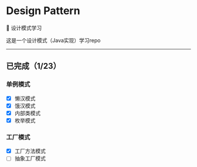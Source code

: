 # Design Pattern

🚀️ 设计模式学习

这是一个设计模式（Java实现）学习repo

---

## **已完成（1/23）**

### 单例模式

* [X]  懒汉模式
* [X]  饿汉模式
* [X]  内部类模式
* [X]  枚举模式

### 工厂模式

* [X]  工厂方法模式
* [ ]  抽象工厂模式
